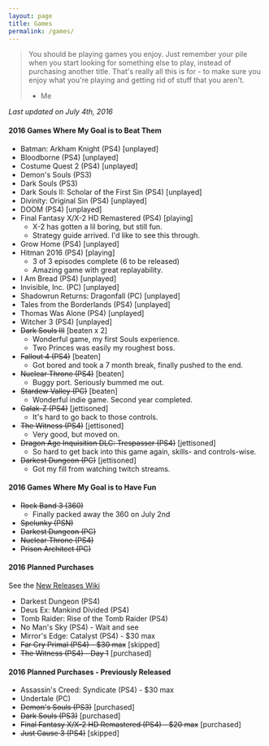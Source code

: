 ```yaml
---
layout: page
title: Games
permalink: /games/
---
```


> You should be playing games you enjoy. Just remember your pile when you start
> looking for something else to play, instead of purchasing another title. That's
> really all this is for - to make sure you enjoy what you're playing and getting
> rid of stuff that you aren't.
> - Me

*Last updated on July 4th, 2016*

#### 2016 Games Where My Goal is to Beat Them

- Batman: Arkham Knight (PS4) [unplayed]
- Bloodborne (PS4) [unplayed]
- Costume Quest 2 (PS4) [unplayed]
- Demon's Souls (PS3)
- Dark Souls (PS3)
- Dark Souls II: Scholar of the First Sin (PS4) [unplayed]
- Divinity: Original Sin (PS4) [unplayed]
- DOOM (PS4) [unplayed]
- Final Fantasy X/X-2 HD Remastered (PS4) [playing]
  - X-2 has gotten a lil boring, but still fun.
  - Strategy guide arrived. I'd like to see this through.
- Grow Home (PS4) [unplayed]
- Hitman 2016 (PS4) [playing]
  - 3 of 3 episodes complete (6 to be released)
  - Amazing game with great replayability.
- I Am Bread (PS4) [unplayed]
- Invisible, Inc. (PC) [unplayed]
- Shadowrun Returns: Dragonfall (PC) [unplayed]
- Tales from the Borderlands (PS4) [unplayed]
- Thomas Was Alone (PS4) [unplayed]
- Witcher 3 (PS4) [unplayed]
- ~~Dark Souls III~~ [beaten x 2]
  - Wonderful game, my first Souls experience.
  - Two Princes was easily my roughest boss.
- ~~Fallout 4 (PS4)~~ [beaten]
  - Got bored and took a 7 month break, finally pushed to the end.
- ~~Nuclear Throne (PS4)~~ [beaten]
  - Buggy port. Seriously bummed me out.
- ~~Stardew Valley (PC)~~ [beaten]
  - Wonderful indie game. Second year completed.
- ~~Galak-Z (PS4)~~ [jettisoned]
  - It's hard to go back to those controls.
- ~~The Witness (PS4)~~ [jettisoned]
  - Very good, but moved on.
- ~~Dragon Age Inquisition DLC: Trespasser (PS4)~~ [jettisoned]
  - So hard to get back into this game again, skills- and controls-wise.
- ~~Darkest Dungeon (PC)~~ [jettisoned]
  - Got my fill from watching twitch streams.

#### 2016 Games Where My Goal is to Have Fun

- ~~Rock Band 3 (360)~~
  - Finally packed away the 360 on July 2nd
- ~~Spelunky (PSN)~~
- ~~Darkest Dungeon (PC)~~
- ~~Nuclear Throne (PS4)~~
- ~~Prison Architect (PC)~~

#### 2016 Planned Purchases 

See the [New Releases Wiki][new-releases]

- Darkest Dungeon (PS4)
- Deus Ex: Mankind Divided (PS4)
- Tomb Raider: Rise of the Tomb Raider (PS4)
- No Man's Sky (PS4) - Wait and see
- Mirror's Edge: Catalyst (PS4) - $30 max
- ~~Far Cry Primal (PS4) - $30 max~~ [skipped]
- ~~The Witness (PS4) - Day 1~~ [purchased]

#### 2016 Planned Purchases - Previously Released

- Assassin's Creed: Syndicate (PS4) - $30 max
- Undertale (PC)
- ~~Demon's Souls (PS3)~~ [purchased]
- ~~Dark Souls (PS3)~~ [purchased]
- ~~Final Fantasy X/X-2 HD Remastered (PS4) - $20 max~~ [purchased]
- ~~Just Cause 3 (PS4)~~ [skipped]

[new-releases]: https://en.wikipedia.org/wiki/2016_in_video_gaming#Game_releases
